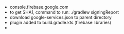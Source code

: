 - console.firebase.google.com
- to get SHA1, command to run: ./gradlew signingReport
- download google-services.json to parent directory
- plugin added to build.gradle.kts (firebase libraries)
- 
